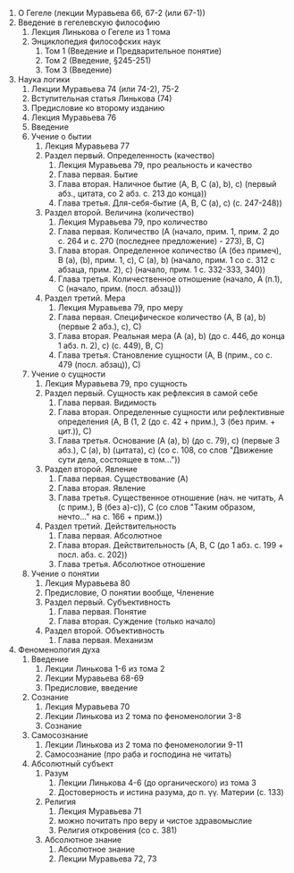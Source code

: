 1. О Гегеле (лекции Муравьева 66, 67-2 (или 67-1))
2. Введение в гегелевскую философию
	1. Лекция Линькова о Гегеле из 1 тома
	2. Энциклопедия философских наук
		1. Том 1 (Введение и Предварительное понятие)
		2. Том 2 (Введение, §245-251)
		3. Том 3 (Введение)
3. Наука логики
	1. Лекции Муравьева 74 (или 74-2), 75-2
	2. Вступительная статья Линькова (74)
	3. Предисловие ко второму изданию
	4. Лекция Муравьева 76
	5. Введение
	6. Учение о бытии
		1. Лекция Муравьева 77
		2. Раздел первый. Определенность (качество)
			1. Лекция Муравьева 79, про реальность и качество
			2. Глава первая. Бытие
			3. Глава вторая. Наличное бытие (A, B, C (a), b), c) (первый абз., цитата, со  2 абз. с. 213 до конца))
			4. Глава третья. Для-себя-бытие (A, B, C (a), c) (с. 247-248))
		3. Раздел второй. Величина (количество)
			1. Лекция Муравьева 79, про количество
			2. Глава первая. Количество (A (начало, прим. 1, прим. 2 до с. 264 и с. 270 (последнее предложение) - 273), B, C)
			3. Глава вторая. Определенное количество (А (без примеч), B (а), (b), прим. 1, c), C (a), b) (начало, прим. 1 со с. 312 с абзаца, прим. 2), с) (начало, прим. 1 с. 332-333, 340))
			4. Глава третья. Количественное отношение (начало, А (п.1), С (начало, прим. (посл. абзац)))
		4. Раздел третий. Мера
			1. Лекция Муравьева 79, про меру
			2. Глава первая. Специфическое количество (А, B (a), b) (первые 2 абз.), c), C)
			3. Глава вторая. Реальная мера (А (a), b) (до с. 446, до конца 1 абз. п. 2), c) (с. 449), B, C)
			4. Глава третья. Становление сущности (А, B (прим., со с. 479 (посл. абзац)), С)
	7. Учение о сущности
		1. Лекция Муравьева 79, про сущность
		2. Раздел первый. Сущность как рефлексия в самой себе
			1. Глава первая. Видимость
			2. Глава вторая. Определенные сущности или рефлективные определения (A, B (1, 2 (до с. 42 + прим.), 3 (без прим. + цит.)), C)
			3. Глава третья. Основание (A (a), b) (до с. 79), с) (первые 3 абз.), C (a), b) (цитата), c) (со с. 108, со слов "Движение сути дела, состоящее в том..."))
		3. Раздел второй. Явление
			1. Глава первая. Существование (A)
			2. Глава вторая. Явление
			3. Глава третья. Существенное отношение (нач. не читать, А (с прим.), B (без a)-c)), С (со слов "Таким образом, нечто..." на с. 166 + прим.))
		4. Раздел третий. Действительность
			1. Глава первая. Абсолютное
			2. Глава вторая. Действительность (A, B, C (до 1 абз. с. 199 + посл. абз. с. 202))
			3. Глава третья. Абсолютное отношение
	8. Учение о понятии
		1. Лекция Муравьева 80
		2. Предисловие, О понятии вообще, Членение
		3. Раздел первый. Субъективность
			1. Глава первая. Понятие
			2. Глава вторая. Суждение (только начало)
		4. Раздел второй. Объективность
			1. Глава первая. Механизм
4. Феноменология духа
	1. Введение
		1. Лекции Линькова 1-6 из тома 2
		2. Лекции Муравьева 68-69
		3. Предисловие, введение
	2. Сознание
		1. Лекция Муравьева 70
		2. Лекции Линькова из 2 тома по феноменологии 3-8
		3. Сознание
	3. Самосознание
		1. Лекции Линькова из 2 тома по феноменологии 9-11
		2. Самосознание (про раба и господина не читать)
	4. Абсолютный субъект
		1. Разум
			1. Лекции Линькова 4-6 (до органического) из тома 3
			2. Достоверность и истина разума, до п. γγ. Материи (с. 133)
		2. Религия
			1. Лекция Муравьева 71
			2. можно почитать про веру и чистое здравомыслие
			3. Религия откровения (со с. 381)
		3. Абсолютное знание
			1. Абсолютное знание
			2. Лекции Муравьева 72, 73 
